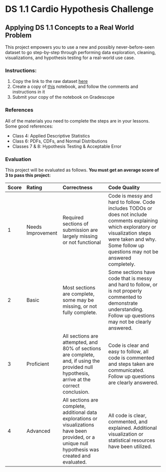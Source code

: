 # DS 1.1 Cardio Hypothesis Challenge

## Applying DS 1.1 Concepts to a Real World Problem 

This project empowers you to use a new and possibly never-before-seen dataset to go step-by-step through performing data exploration, cleaning, visualizations, and hypothesis testing for a real-world use case.

### Instructions:

1. Copy the link to the raw dataset [here](https://raw.githubusercontent.com/Make-School-Courses/DS-1.1-Data-Analysis/master/Homework/HW2/data/cardio_train.csv)
2. Create a copy of [this](https://colab.research.google.com/drive/1RduyfteMuVXm45jLXsmOMpNkm0N_zYEh?usp=sharing) notebook, and follow the comments and instructions in it
3. Submit your copy of the notebook on Gradescope

### References

All of the materials you need to complete the steps are in your lessons. Some good references:

- Class 4: Applied Descriptive Statistics
- Class 6: PDFs, CDFs, and Normal Distributions
- Classes 7 & 8: Hypothesis Testing & Acceptable Error


### Evaluation

This project will be evaluated as follows. **You must get an average score of 3 to pass this project:**

| Score | Rating   |        Correctness        |     Code Quality   |
| :------------- | :------------- | :------------- | :------------- |
|  1  | Needs Improvement | Required sections of submission are largely missing or not functional | Code is messy and hard to follow. Code includes TODOs or does not include comments explaining which exploratory or visualization steps were taken and why. Some follow up questions may not be answered completely. |
|  2  | Basic | Most sections are complete, some may be missing, or not fully complete. | Some sections have code that is messy and hard to follow, or is not properly commented to demonstrate understanding. Follow up questions may not be clearly answered. |
|  3  | Proficient | All sections are attempted, and 80% of sections are complete, and, if using the provided null hypothesis, arrive at the correct conclusion. | Code is clear and easy to follow, all code is commented and steps taken are communicated. Follow up questions are clearly answered. |
|  4  | Advanced | All sections are complete, additional data explorations or visualizations have been provided, or a unique null hypothesis was created and evaluated. | All code is clear, commented, and explained. Additional visualization or statistical resources have been utilized. |
